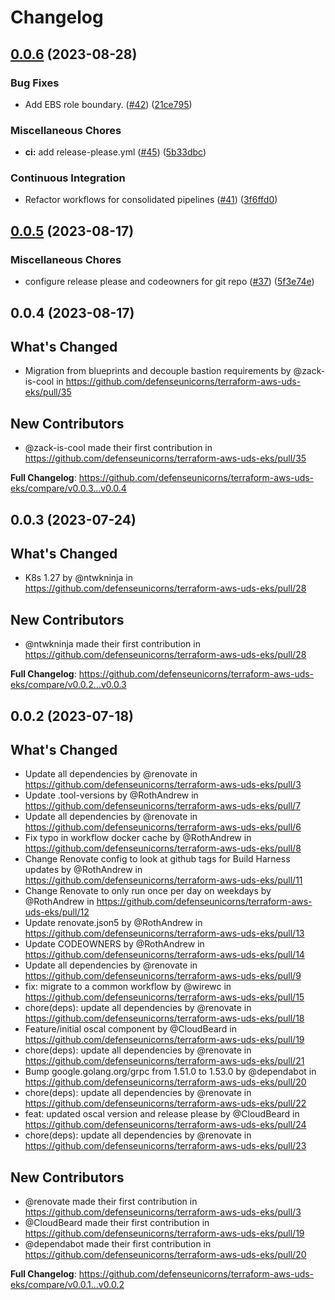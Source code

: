 # Changelog

## [0.0.6](https://github.com/defenseunicorns/terraform-aws-uds-eks/compare/v0.0.5...v0.0.6) (2023-08-28)


### Bug Fixes

* Add EBS role boundary. ([#42](https://github.com/defenseunicorns/terraform-aws-uds-eks/issues/42)) ([21ce795](https://github.com/defenseunicorns/terraform-aws-uds-eks/commit/21ce79533cbeaa15b2d74242192159e1fa92a59d))


### Miscellaneous Chores

* **ci:** add release-please.yml ([#45](https://github.com/defenseunicorns/terraform-aws-uds-eks/issues/45)) ([5b33dbc](https://github.com/defenseunicorns/terraform-aws-uds-eks/commit/5b33dbccfe3289e6fee8583dfa076a8aa1d8ec00))


### Continuous Integration

* Refactor workflows for consolidated pipelines ([#41](https://github.com/defenseunicorns/terraform-aws-uds-eks/issues/41)) ([3f6ffd0](https://github.com/defenseunicorns/terraform-aws-uds-eks/commit/3f6ffd0e3545a09273743062a89eaee7c74c1342))

## [0.0.5](https://github.com/defenseunicorns/terraform-aws-uds-eks/compare/v0.0.4...v0.0.5) (2023-08-17)


### Miscellaneous Chores

* configure release please and codeowners for git repo ([#37](https://github.com/defenseunicorns/terraform-aws-uds-eks/issues/37)) ([5f3e74e](https://github.com/defenseunicorns/terraform-aws-uds-eks/commit/5f3e74e72ea7d76004b17f7da79e17e949e6f761))

## 0.0.4 (2023-08-17)

## What's Changed
* Migration from blueprints and decouple bastion requirements by @zack-is-cool in https://github.com/defenseunicorns/terraform-aws-uds-eks/pull/35

## New Contributors
* @zack-is-cool made their first contribution in https://github.com/defenseunicorns/terraform-aws-uds-eks/pull/35

**Full Changelog**: https://github.com/defenseunicorns/terraform-aws-uds-eks/compare/v0.0.3...v0.0.4

## 0.0.3 (2023-07-24)

## What's Changed
* K8s 1.27 by @ntwkninja in https://github.com/defenseunicorns/terraform-aws-uds-eks/pull/28

## New Contributors
* @ntwkninja made their first contribution in https://github.com/defenseunicorns/terraform-aws-uds-eks/pull/28

**Full Changelog**: https://github.com/defenseunicorns/terraform-aws-uds-eks/compare/v0.0.2...v0.0.3

## 0.0.2 (2023-07-18)

## What's Changed
* Update all dependencies by @renovate in https://github.com/defenseunicorns/terraform-aws-uds-eks/pull/3
* Update .tool-versions by @RothAndrew in https://github.com/defenseunicorns/terraform-aws-uds-eks/pull/7
* Update all dependencies by @renovate in https://github.com/defenseunicorns/terraform-aws-uds-eks/pull/6
* Fix typo in workflow docker cache by @RothAndrew in https://github.com/defenseunicorns/terraform-aws-uds-eks/pull/8
* Change Renovate config to look at github tags for Build Harness updates by @RothAndrew in https://github.com/defenseunicorns/terraform-aws-uds-eks/pull/11
* Change Renovate to only run once per day on weekdays by @RothAndrew in https://github.com/defenseunicorns/terraform-aws-uds-eks/pull/12
* Update renovate.json5 by @RothAndrew in https://github.com/defenseunicorns/terraform-aws-uds-eks/pull/13
* Update CODEOWNERS by @RothAndrew in https://github.com/defenseunicorns/terraform-aws-uds-eks/pull/14
* Update all dependencies by @renovate in https://github.com/defenseunicorns/terraform-aws-uds-eks/pull/9
* fix: migrate to a common workflow by @wirewc in https://github.com/defenseunicorns/terraform-aws-uds-eks/pull/15
* chore(deps): update all dependencies by @renovate in https://github.com/defenseunicorns/terraform-aws-uds-eks/pull/18
* Feature/initial oscal component by @CloudBeard in https://github.com/defenseunicorns/terraform-aws-uds-eks/pull/19
* chore(deps): update all dependencies by @renovate in https://github.com/defenseunicorns/terraform-aws-uds-eks/pull/21
* Bump google.golang.org/grpc from 1.51.0 to 1.53.0 by @dependabot in https://github.com/defenseunicorns/terraform-aws-uds-eks/pull/20
* chore(deps): update all dependencies by @renovate in https://github.com/defenseunicorns/terraform-aws-uds-eks/pull/22
* feat: updated oscal version and release please by @CloudBeard in https://github.com/defenseunicorns/terraform-aws-uds-eks/pull/24
* chore(deps): update all dependencies by @renovate in https://github.com/defenseunicorns/terraform-aws-uds-eks/pull/23

## New Contributors
* @renovate made their first contribution in https://github.com/defenseunicorns/terraform-aws-uds-eks/pull/3
* @CloudBeard made their first contribution in https://github.com/defenseunicorns/terraform-aws-uds-eks/pull/19
* @dependabot made their first contribution in https://github.com/defenseunicorns/terraform-aws-uds-eks/pull/20

**Full Changelog**: https://github.com/defenseunicorns/terraform-aws-uds-eks/compare/v0.0.1...v0.0.2

